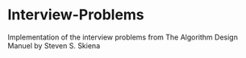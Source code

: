 # Interview-Problems
Implementation of the interview problems from The Algorithm Design Manuel by Steven S. Skiena

